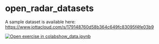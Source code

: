 # open_radar_datasets
A sample dataset is available here:
https://www.jottacloud.com/s/179148760d58b364c649fc83095f4fe03b9 

[![Open exercise in colab](https://colab.research.google.com/assets/colab-badge.svg)](https://github.com/openradarinitiative/open_radar_datasets/blob/main/show_data.ipynb)[show_data.ipynb](https://github.com/openradarinitiative/open_radar_datasets/blob/main/show_data.ipynb)
